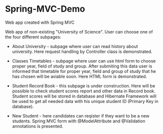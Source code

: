 # Spring-MVC-Demo
Web app created with Spring MVC

Web app of non-existing "University of Science". User can choose one of the four different subpages:

- About University - subpage where user can read history about university. Here request handling by Controller class is demonstrated.

- Classes Timetables - subpage where user can use html form to choose proper year, field of study and group. After submiting this data user is informed that timetable for proper year, field and group of study that he has chosen will be aviable soon. Here HTML form is demonstrated.

- Student Record Book - this subpage is under construction. Here will be possible to check student scores report and other data in Record book. Student scores will be stored in database and Hibernate Framework will be used to get all needed data with his unique student ID (Primary Key in database).

- New Student - here candidates can reqister if they want to be a new students. Spring MVC form with @ModelAttribute and @Validation annotations is presented.

